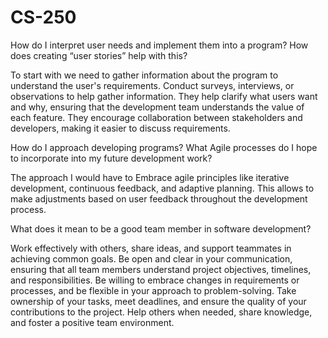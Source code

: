 # CS-250

How do I interpret user needs and implement them into a program? How does creating “user stories” help with this?

To start with we need to gather information about the program to understand the user's requirements. Conduct surveys, interviews, or observations to help gather information.
 They help clarify what users want and why, ensuring that the development team understands the value of each feature. They encourage collaboration between stakeholders and developers, making it easier to discuss requirements.

How do I approach developing programs? What Agile processes do I hope to incorporate into my future development work?

The approach I would have to Embrace agile principles like iterative development, continuous feedback, and adaptive planning. This allows to make adjustments based on user feedback throughout the development process.

What does it mean to be a good team member in software development?

 Work effectively with others, share ideas, and support teammates in achieving common goals. Be open and clear in your communication, ensuring that all team members understand project objectives, timelines, and responsibilities.  Be willing to embrace changes in requirements or processes, and be flexible in your approach to problem-solving. Take ownership of your tasks, meet deadlines, and ensure the quality of your contributions to the project. Help others when needed, share knowledge, and foster a positive team environment.
